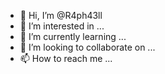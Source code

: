 - 👋 Hi, I’m @R4ph43ll
- 👀 I’m interested in ...
- 🌱 I’m currently learning ...
- 💞️ I’m looking to collaborate on ...
- 📫 How to reach me ...

<!---
R4ph43ll/R4ph43ll is a ✨ special ✨ repository because its `README.md` (this file) appears on your GitHub profile.
You can click the Preview link to take a look at your changes.
--->
